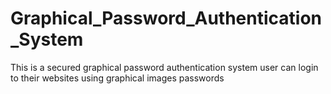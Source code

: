 # Graphical_Password_Authentication_System
This is a secured  graphical password authentication system user can login to their websites using graphical images passwords
